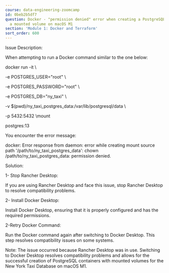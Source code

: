 ```yaml
---
course: data-engineering-zoomcamp
id: 0beb2b5df7
question: Docker - "permission denied" error when creating a PostgreSQL Docker with
  a mounted volume on macOS M1
section: 'Module 1: Docker and Terraform'
sort_order: 600
---
```


Issue Description:

When attempting to run a Docker command similar to the one below:

docker run -it \

-e POSTGRES_USER="root" \

-e POSTGRES_PASSWORD="root" \

-e POSTGRES_DB="ny_taxi" \

-v $(pwd)/ny_taxi_postgres_data:/var/lib/postgresql/data \

-p 5432:5432 \mount

postgres:13

You encounter the error message:

docker: Error response from daemon: error while creating mount source path '/path/to/ny_taxi_postgres_data': chown /path/to/ny_taxi_postgres_data: permission denied.

Solution:

1- Stop Rancher Desktop:

If you are using Rancher Desktop and face this issue, stop Rancher Desktop to resolve compatibility problems.

2- Install Docker Desktop:

Install Docker Desktop, ensuring that it is properly configured and has the required permissions.

2-Retry Docker Command:

Run the Docker command again after switching to Docker Desktop. This step resolves compatibility issues on some systems.

Note: The issue occurred because Rancher Desktop was in use. Switching to Docker Desktop resolves compatibility problems and allows for the successful creation of PostgreSQL containers with mounted volumes for the New York Taxi Database on macOS M1.


